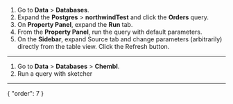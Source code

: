 1. Go to **Data** > **Databases**.
2. Expand the **Postgres** > **northwindTest** and click the **Orders** query.
3. On **Property Panel**, expand the **Run** tab.
4. From the **Property Panel**, run the query with default parameters.
5. On the **Sidebar**, expand Source tab and change parameters (arbitrarily) directly from the table view. Click the Refresh button.

***

1. Go to **Data** > **Databases** > **Chembl**.
2. Run a query with sketcher
---
{
  "order": 7
}